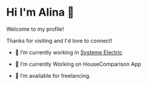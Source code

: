 # Hi I'm Alina 👋
Welcome to my profile! 

Thanks for visiting and I'd love to connect!

- 🔭 I’m currently working in <a href="https://systeme.ru/" target="blank">Systeme Electric</a>

- 🌱 I’m currently Working on HouseComparison App

- 🤝 I’m available for freelancing.
